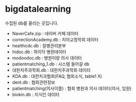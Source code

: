 ﻿# bigdatalearning 
수집된 db를 올리는 곳입니다.

+ NaverCafe.zip : 네이버 카페 데이터
+ correctionAcademy.db : 치아교정학회 데이터
+ healthcdc.db : 질병관리본부
+ hidoc.db : 하이닥 병원데이터
+ modoodoc.db : 병원이랑 의사 데이터
+ patientmatching_1.db : 시스템 들어갈 db
+ 대한치주과학회.db : 대한치주과학회 데이터
+ KDA.db : 대한치과협회(FAQ, 협회소식, table1 X)
+ dent.db : 협회관련정보
+ patientmatching(의사이름) : 협회 병원과 의사 데이터(의사, 임원)
+ biokin.db : 지식인 데이터
